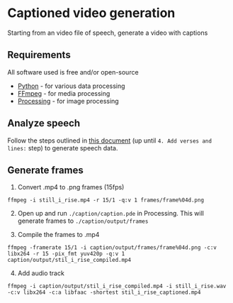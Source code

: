 # Captioned video generation

Starting from an video file of speech, generate a video with captions

## Requirements

All software used is free and/or open-source

* [Python](https://www.python.org/) - for various data processing
* [FFmpeg](https://www.ffmpeg.org/) - for media processing
* [Processing](http://processing.org/) - for image processing

## Analyze speech

Follow the steps outlined in [this document](speech_analysis.md) (up until `4. Add verses and lines:` step) to generate speech data.

## Generate frames

1. Convert .mp4 to .png frames (15fps)

  ```
  ffmpeg -i still_i_rise.mp4 -r 15/1 -q:v 1 frames/frame%04d.png
  ```

2. Open up and run `./caption/caption.pde` in Processing. This will generate frames to `./caption/output/frames`

3. Compile the frames to .mp4

  ```
  ffmpeg -framerate 15/1 -i caption/output/frames/frame%04d.png -c:v libx264 -r 15 -pix_fmt yuv420p -q:v 1 caption/output/stil_i_rise_compiled.mp4
  ```

4. Add audio track

  ```
  ffmpeg -i caption/output/stil_i_rise_compiled.mp4 -i still_i_rise.wav -c:v libx264 -c:a libfaac -shortest stil_i_rise_captioned.mp4
  ```
